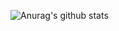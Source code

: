![Anurag's github stats](https://github-readme-stats.vercel.app/api?username=ReduxGB&count_private=true&show_icons=true)

